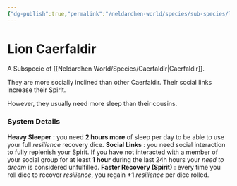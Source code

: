 ```yaml
---
{"dg-publish":true,"permalink":"/neldardhen-world/species/sub-species/lion-caerfaldir/"}
---
```


# Lion Caerfaldir
A Subspecie of [[Neldardhen World/Species/Caerfaldir\|Caerfaldir]].

They are more socially inclined than other Caerfaldir. Their social links increase their Spirit.  
  
However, they usually need more sleep than their cousins.
### System Details
**Heavy Sleeper** : you need **2 hours more** of sleep per day to be able to use your full _resilience_ recovery dice.
**Social Links** : you need social interaction to fully replenish your Spirit. If you have not interacted with a member of your social group for at least **1 hour** during the last 24h hours your _need to dream_ is considered unfulfilled.
**Faster Recovery (Spirit)** : every time you roll dice to recover _resilience_, you regain **+1** _resilience_ per dice rolled.
